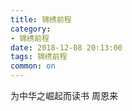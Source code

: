 ```yaml
---
title: 锦绣前程
category: 
- 锦绣前程
date: 2018-12-08 20:13:00
tags: 锦绣前程
common: on
---
```



为中华之崛起而读书 周恩来

